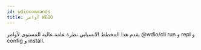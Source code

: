 ```yaml
---
id: wdiocommands
title: أوامر WDIO
---
```

يقدم هذا المخطط الانسيابي نظرة عامة عالية المستوى لأوامر @wdio/cli run و repl و config و install.

<CreateFlowcharts id='wdiocommands' />